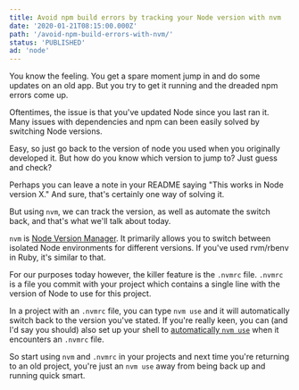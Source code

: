 ```yaml
---
title: Avoid npm build errors by tracking your Node version with nvm
date: '2020-01-21T08:15:00.000Z'
path: '/avoid-npm-build-errors-with-nvm/'
status: 'PUBLISHED'
ad: 'node'
---
```


You know the feeling. You get a spare moment jump in and do some updates on an old app. But you try to get it running and the dreaded npm errors come up.

Oftentimes, the issue is that you've updated Node since you last ran it. Many issues with dependencies and npm can been easily solved by switching Node versions.

Easy, so just go back to the version of node you used when you originally developed it. But how do you know which version to jump to? Just guess and check?

Perhaps you can leave a note in your README saying "This works in Node version X." And sure, that's certainly one way of solving it.

But using `nvm`, we can track the version, as well as automate the switch back, and that's what we'll talk about today.

`nvm` is [Node Version Manager](https://nvm.sh). It primarily allows you to switch between isolated Node environments for different versions. If you've used rvm/rbenv in Ruby, it's similar to that.

For our purposes today however, the killer feature is the `.nvmrc` file. `.nvmrc` is a file you commit with your project which contains a single line with the version of Node to use for this project.

In a project with an `.nvmrc` file, you can type `nvm use` and it will automatically switch back to the version you've stated. If you're really keen, you can (and I'd say you should) also set up your shell to [automatically `nvm use`](https://github.com/nvm-sh/nvm/blob/master/README.md#deeper-shell-integration) when it encounters an `.nvmrc` file.

So start using `nvm` and `.nvmrc` in your projects and next time you're returning to an old project, you're just an `nvm use` away from being back up and running quick smart.
